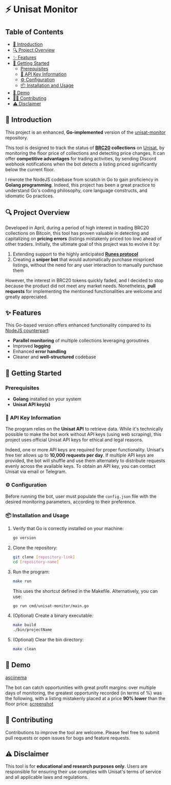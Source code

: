 # ⚡ Unisat Monitor

## Table of Contents

- [🚀 Introduction](#introduction)
- [🔍 Project Overview](#project-overview)
- [✨ Features](#features)
- [🏁 Getting Started](#getting-started)
  - [Prerequisites](#prerequisites)
  - [🔑 API Key Information](#api-key-information)
  - [⚙️ Configuration](#configuration)
  - [📦 Installation and Usage](#installation-and-usage)
- [🎥 Demo](#demo)
- [🤝🏻 Contributing](#contributing)
- [⚠️ Disclaimer](#disclaimer)

## 🚀 Introduction

This project is an enhanced, **Go-implemented** version of the [unisat-monitor](link) repository.

This tool is designed to track the status of **[BRC20](https://www.brc20.guide/) collections** on [Unisat](https://unisat.io/market), by monitoring the floor price of collections and detecting price changes. It can offer **competitive advantages** for trading activities, by sending Discord webhook notifications when the bot detects a listing priced significantly below the current floor.

I rewrote the NodeJS codebase from scratch in Go to gain proficiency in **Golang programming**. Indeed, this project has been a great practice to understand Go's coding philosophy, core language constructs, and idiomatic Go practices.

## 🔍 Project Overview

Developed in April, during a period of high interest in trading BRC20 collections on Bitcoin, this tool has proven valuable in detecting and capitalizing on **pricing errors** (listings mistakenly priced too low) ahead of other traders. Initially, the ultimate goal of this project was to evolve it by:

1. Extending support to the highly anticipated [**Runes protocol**](https://docs.ordinals.com/runes.html)
2. Creating a **sniper bot** that would automatically purchase mispriced listings, without the need for any user interaction to manually purchase them

However, the interest in BRC20 tokens quickly faded, and I decided to stop because the product did not meet any market needs. Nonetheless, **pull requests** for implementing the mentioned functionalities are welcome and greatly appreciated.

## ✨ Features

This Go-based version offers enhanced functionality compared to its [NodeJS counterpart](link):

- **Parallel monitoring** of multiple collections leveraging goroutines
- Improved **logging**
- Enhanced **error handling**
- Cleaner and **well-structured** codebase

## 🏁 Getting Started

### Prerequisites

- **Golang** installed on your system
- **Unisat API key(s)**

### 🔑 API Key Information

The program relies on the **Unisat API** to retrieve data. While it's technically possible to make the bot work without API keys (using web scraping), this project uses official Unisat API keys for ethical and legal reasons.

Indeed, one or more API keys are required for proper functionality. Unisat's free tier allows up to **10,000 requests per day**. If multiple API keys are provided, the bot will shuffle and use them alternately to distribute requests evenly across the available keys.
To obtain an API key, you can contact Unisat via email or Telegram.

### ⚙️ Configuration

Before running the bot, user must populate the `config.json` file with the desired monitoring parameters, according to their preference.

### 📦 Installation and Usage

1. Verify that Go is correctly installed on your machine:

   ```sh
   go version
   ```

2. Clone the repository:

   ```sh
   git clone [repository-link]
   cd [repository-name]
   ```

3. Run the program:

   ```sh
   make run
   ```

   This uses the shortcut defined in the Makefile. Alternatively, you can use:

   ```sh
   go run cmd/unisat-monitor/main.go
   ```

4. (Optional) Create a binary executable:

   ```sh
   make build
   ./bin/projectName
   ```

5. (Optional) Clear the bin directory:

   ```sh
   make clean
   ```

## 🎥 Demo

[asciinema](link)

The bot can catch opportunities with great profit margins: over multiple days of monitoring, the greatest opportunity recorded (in terms of %) was the following, with a listing mistakenly placed at a price **90% lower** than the floor price:
[screenshot](link)

## 🤝 Contributing

Contributions to improve the tool are welcome. Please feel free to submit pull requests or open issues for bugs and feature requests.

## ⚠️ Disclaimer

This tool is for **educational and research purposes only**. Users are responsible for ensuring their use complies with Unisat's terms of service and all applicable laws and regulations.
